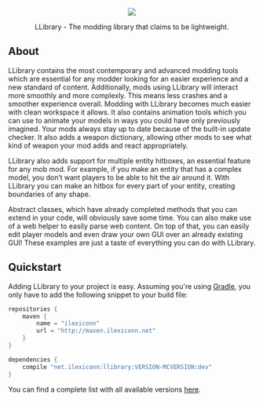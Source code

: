[<p align="center"><img src="http://i.imgur.com/hIVt6wO.png"/></p>](http://www.planetminecraft.com/mod/llibrary)
<p align="center">LLibrary - The modding library that claims to be lightweight.</p>

## About
LLibrary contains the most contemporary and advanced modding tools which are essential for any modder looking for an easier experience and a new standard of content. Additionally, mods using LLibrary will interact more smoothly and more complexly. This means less crashes and a smoother experience overall. Modding with LLibrary becomes much easier with clean workspace it allows. It also contains animation tools which you can use to animate your models in ways you could have only previously imagined. Your mods always stay up to date because of the built-in update checker. It also adds a weapon dictionary, allowing other mods to see what kind of weapon your mod adds and react appropriately. 

LLibrary also adds support for multiple entity hitboxes, an essential feature for any mob mod. For example, if you make an entity that has a complex model, you don’t want players to be able to hit the air around it. With LLibrary you can make an hitbox for every part of your entity, creating boundaries of any shape. 

Abstract classes, which have already completed methods that you can extend in your code, will obviously save some time. 
You can also make use of a web helper to easily parse web content. 
On top of that, you can easily edit player models and even draw your own GUI over an already existing GUI! 
These examples are just a taste of everything you can do with LLibrary. 

## Quickstart
Adding LLibrary to your project is easy. Assuming you're using [Gradle](http://gradle.org/), you only have to add the following snippet to your build file:
```gradle
repositories {
    maven {
        name = "ilexiconn"
        url = "http://maven.ilexiconn.net"
    }
}

dependencies {
    compile "net.ilexiconn:llibrary:VERSION-MCVERSION:dev"
}
```
You can find a complete list with all available versions [here](http://maven.ilexiconn.net/net/ilexiconn/llibrary/).
